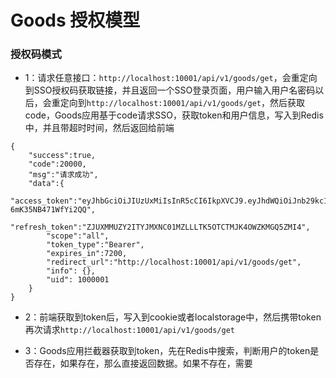# Goods 授权模型

### 授权码模式

- 1：请求任意接口：`http://localhost:10001/api/v1/goods/get`，会重定向到SSO授权码获取链接，并且返回一个SSO登录页面，用户输入用户名密码以后，会重定向到`http://localhost:10001/api/v1/goods/get`，然后获取code，Goods应用基于code请求SSO，获取token和用户信息，写入到Redis中，并且带超时时间，然后返回给前端

```
{
    "success":true,
    "code":20000,
    "msg":"请求成功",
    "data":{
        "access_token":"eyJhbGciOiJIUzUxMiIsInR5cCI6IkpXVCJ9.eyJhdWQiOiJnb29kc19pZCIsImV4cCI6MTY0MzI1MjYzNSwic3ViIjoiMSJ9.K1FFfk0FWesiyNxExtmnVwEsUTcKteCokNKDoyi2cHclMMEs9r1zVw3kIj_rx6mIf4_3-6mK35NB471WfYi2QQ",
        "refresh_token":"ZJUXMMUZY2ITYJMXNC01MZLLLTK5OTCTMJK4OWZKMGQ5ZMI4",
        "scope":"all",
        "token_type":"Bearer",
        "expires_in":7200,
        "redirect_url":"http://localhost:10001/api/v1/goods/get",
        "info": {},
        "uid": 1000001
    }
}
```

- 2：前端获取到token后，写入到cookie或者localstorage中，然后携带token再次请求`http://localhost:10001/api/v1/goods/get`

- 3：Goods应用拦截器获取到token，先在Redis中搜索，判断用户的token是否存在，如果存在，那么直接返回数据。如果不存在，需要
